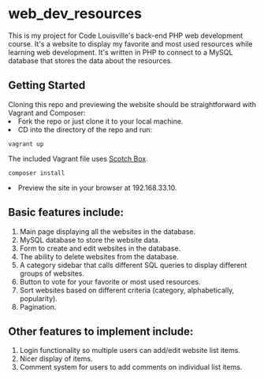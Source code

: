 # web_dev_resources

This is my project for Code Louisville's back-end PHP web development course. It's a website to display my favorite and most used resources while learning web development. It's written in PHP to connect to a MySQL database that stores the data about the resources.

<h2>Getting Started</h2>
Cloning this repo and previewing the website should be straightforward with Vagrant and Composer:<br>
<li>Fork the repo or just clone it to your local machine.</li>
<li>CD into the directory of the repo and run:</li>

```
vagrant up
```

The included Vagrant file uses <a href="box.scotch.io">Scotch Box</a>.

```
composer install
```
<li>Preview the site in your browser at 192.168.33.10.</li>

<h2>Basic features include:</h2>
<ol>
  <li>Main page displaying all the websites in the database.</li>
  <li>MySQL database to store the website data.</li>
  <li>Form to create and edit websites in the database.</li>
  <li>The ability to delete websites from the database.</li>
  <li>A category sidebar that calls different SQL queries to display different groups of websites.</li>
  <li>Button to vote for your favorite or most used resources.</li>
  <li>Sort websites based on different criteria (category, alphabetically, popularity).</li>
  <li>Pagination.</li>
</ol>
    
<h2>Other features to implement include:</h2>
<ol>
  <li>Login functionality so multiple users can add/edit website list items.</li>
  <li>Nicer display of items.</li>
  <li>Comment system for users to add comments on individual list items.</li>
</ol>
